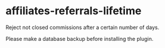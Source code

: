 # affiliates-referrals-lifetime
Reject not closed commissions after a certain number of days.

Please make a database backup before installing the plugin.
